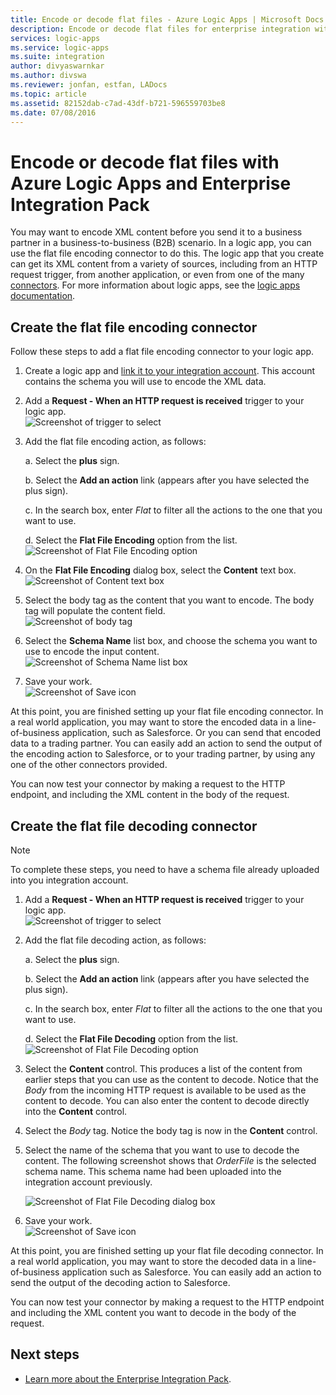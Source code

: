 ```yaml
---
title: Encode or decode flat files - Azure Logic Apps | Microsoft Docs
description: Encode or decode flat files for enterprise integration with Azure Logic Apps and Enterprise Integration Pack
services: logic-apps
ms.service: logic-apps
ms.suite: integration
author: divyaswarnkar
ms.author: divswa
ms.reviewer: jonfan, estfan, LADocs
ms.topic: article
ms.assetid: 82152dab-c7ad-43df-b721-596559703be8
ms.date: 07/08/2016
---
```


# Encode or decode flat files with Azure Logic Apps and Enterprise Integration Pack

You may want to encode XML content before you send it to a business partner in a business-to-business (B2B) scenario. In a logic app, you can use the flat file encoding connector to do this. The logic app that you create can get its XML content from a variety of sources, including from an HTTP request trigger, from another application, or even from one of the many [connectors](../connectors/apis-list.md). For more information about logic apps, see the [logic apps documentation](logic-apps-overview.md "Learn more about Logic apps").  

## Create the flat file encoding connector
Follow these steps to add a flat file encoding connector to your logic app.

1. Create a logic app and [link it to your integration account](logic-apps-enterprise-integration-accounts.md "Learn to link an integration account to a Logic app"). This account contains the schema you will use to encode the XML data.  
1. Add a **Request - When an HTTP request is received** trigger to your logic app.  
   ![Screenshot of trigger to select](./media/logic-apps-enterprise-integration-b2b/flatfile-1.png)    
1. Add the flat file encoding action, as follows:
   
    a. Select the **plus** sign.
   
    b. Select the **Add an action** link (appears after you have selected the plus sign).
   
    c. In the search box, enter *Flat* to filter all the actions to the one that you want to use.
   
    d. Select the **Flat File Encoding** option from the list.   
   ![Screenshot of Flat File Encoding option](media/logic-apps-enterprise-integration-flatfile/flatfile-2.png)   
1. On the **Flat File Encoding** dialog box, select the **Content** text box.  
   ![Screenshot of Content text box](media/logic-apps-enterprise-integration-flatfile/flatfile-3.png)  
1. Select the body tag as the content that you want to encode. The body tag will populate the content field.     
   ![Screenshot of body tag](media/logic-apps-enterprise-integration-flatfile/flatfile-4.png)  
1. Select the **Schema Name** list box, and choose the schema you want to use to encode the input content.    
   ![Screenshot of Schema Name list box](media/logic-apps-enterprise-integration-flatfile/flatfile-5.png)  
1. Save your work.   
   ![Screenshot of Save icon](media/logic-apps-enterprise-integration-flatfile/flatfile-6.png)  

At this point, you are finished setting up your flat file encoding connector. In a real world application, you may want to store the encoded data in a line-of-business application, such as Salesforce. Or you can send that encoded data to a trading partner. You can easily add an action to send the output of the encoding action to Salesforce, or to your trading partner, by using any one of the other connectors provided.

You can now test your connector by making a request to the HTTP endpoint, and including the XML content in the body of the request.  

## Create the flat file decoding connector

> [!NOTE]
> To complete these steps, you need to have a schema file already uploaded into you integration account.

1. Add a **Request - When an HTTP request is received** trigger to your logic app.  
   ![Screenshot of trigger to select](./media/logic-apps-enterprise-integration-b2b/flatfile-1.png)    
1. Add the flat file decoding action, as follows:
   
    a. Select the **plus** sign.
   
    b. Select the **Add an action** link (appears after you have selected the plus sign).
   
    c. In the search box, enter *Flat* to filter all the actions to the one that you want to use.
   
    d. Select the **Flat File Decoding** option from the list.   
   ![Screenshot of Flat File Decoding option](media/logic-apps-enterprise-integration-flatfile/flatfile-2.png)   
1. Select the **Content** control. This produces a list of the content from earlier steps that you can use as the content to decode. Notice that the *Body* from the incoming HTTP request is available to be used as the content to decode. You can also enter the content to decode directly into the **Content** control.     
1. Select the *Body* tag. Notice the body tag is now in the **Content** control.
1. Select the name of the schema that you want to use to decode the content. The following screenshot shows that *OrderFile* is the selected schema name. This schema name had been uploaded into the integration account previously.
   
   ![Screenshot of Flat File Decoding dialog box](media/logic-apps-enterprise-integration-flatfile/flatfile-decode-1.png)    
1. Save your work.  
   ![Screenshot of Save icon](media/logic-apps-enterprise-integration-flatfile/flatfile-6.png)    

At this point, you are finished setting up your flat file decoding connector. In a real world application, you may want to store the decoded data in a line-of-business application such as Salesforce. You can easily add an action to send the output of the decoding action to Salesforce.

You can now test your connector by making a request to the HTTP endpoint and including the XML content you want to decode in the body of the request.  

## Next steps
* [Learn more about the Enterprise Integration Pack](logic-apps-enterprise-integration-overview.md "Learn about Enterprise Integration Pack").  

